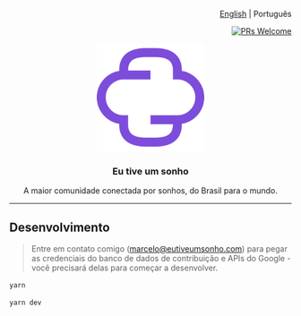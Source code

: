 <div align="right">

[English](README.md) | Português

[![PRs Welcome](https://img.shields.io/badge/PRs-welcome-brightgreen.svg?style=flat-square)](https://makeapullrequest.com)

</div>

<p align="center">
  <img alt="Eu tive um sonho" src="https://raw.githubusercontent.com/eutiveumsonho/.github/main/profile/assets/logo-512x512.png" height="192" width="192" />
  <h3 align="center">Eu tive um sonho</h3>
  <p align="center">A maior comunidade conectada por sonhos, do Brasil para o mundo.</p>
</p>

---

## Desenvolvimento

> Entre em contato comigo (marcelo@eutiveumsonho.com) para pegar as credenciais do banco de dados de contribuição e APIs do Google - você precisará delas para começar a desenvolver.

```sh
yarn
```

```sh
yarn dev
```
